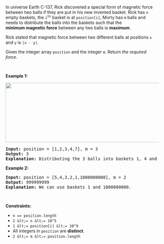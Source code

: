 In universe Earth&nbsp;C-137, Rick discovered a special form of magnetic force between&nbsp;two balls if they are put in his new invented basket. Rick has&nbsp;`` n `` empty baskets, the <code>i<sup>th</sup></code> basket is at `` position[i] ``, Morty has `` m `` balls and needs to distribute the balls into the baskets such that the __minimum&nbsp;magnetic force__&nbsp;between any two balls is __maximum__.

Rick stated that&nbsp;magnetic force between two different balls at positions `` x `` and `` y `` is `` |x - y| ``.

Given the integer array `` position ``&nbsp;and the integer `` m ``. Return _the required force_.

&nbsp;

__Example 1:__

<img alt="" src="https://assets.leetcode.com/uploads/2020/08/11/q3v1.jpg" style="width: 562px; height: 195px;"/>

<pre>
<strong>Input:</strong> position = [1,2,3,4,7], m = 3
<strong>Output:</strong> 3
<strong>Explanation:</strong> Distributing the 3 balls into baskets 1, 4 and 7 will make the magnetic force between ball pairs [3, 3, 6]. The minimum magnetic force is 3. We cannot achieve a larger minimum magnetic force than 3.
</pre>

__Example 2:__

<pre>
<strong>Input:</strong> position = [5,4,3,2,1,1000000000], m = 2
<strong>Output:</strong> 999999999
<strong>Explanation:</strong> We can use baskets 1 and 1000000000.
</pre>

&nbsp;

__Constraints:__

*   `` n == position.length ``
*   `` 2 &lt;= n &lt;= 10^5 ``
*   `` 1 &lt;= position[i] &lt;= 10^9 ``
*   All integers in `` position `` are __distinct__.
*   `` 2 &lt;= m &lt;= position.length ``
